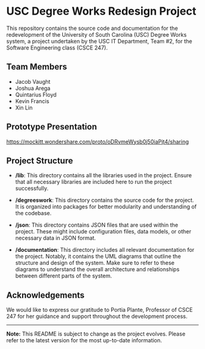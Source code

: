 # USC Degree Works Redesign Project

This repository contains the source code and documentation for the redevelopment of the University of South Carolina (USC) Degree Works system, a project undertaken by the USC IT Department, Team #2, for the Software Engineering class (CSCE 247).

## Team Members
- Jacob Vaught
- Joshua Arega
- Quintarius Floyd
- Kevin Francis
- Xin Lin

## Prototype Presentation

https://mockitt.wondershare.com/proto/oDRvmeWysb0j50iaPjt4/sharing

## Project Structure

- **/lib**: This directory contains all the libraries used in the project. Ensure that all necessary libraries are included here to run the project successfully.

- **/degreeswork**: This directory contains the source code for the project. It is organized into packages for better modularity and understanding of the codebase.

- **/json**: This directory contains JSON files that are used within the project. These might include configuration files, data models, or other necessary data in JSON format.

- **/documentation**: This directory includes all relevant documentation for the project. Notably, it contains the UML diagrams that outline the structure and design of the system. Make sure to refer to these diagrams to understand the overall architecture and relationships between different parts of the system.

## Acknowledgements

We would like to express our gratitude to Portia Plante, Professor of CSCE 247 for her guidance and support throughout the development process.

---
**Note:** This README is subject to change as the project evolves. Please refer to the latest version for the most up-to-date information.
